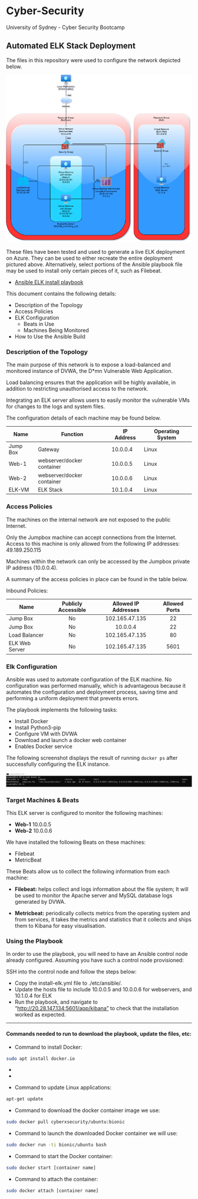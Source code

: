 # Cyber-Security

University of Sydney - Cyber Security Bootcamp

## Automated ELK Stack Deployment

The files in this repository were used to configure the network depicted below.




![Network Diagram](Images/ELK-NetworkDiagram.drawio.png)




These files have been tested and used to generate a live ELK deployment on Azure. They can be used to either recreate the entire deployment pictured above. Alternatively, select portions of the Ansible playbook file may be used to install only certain pieces of it, such as Filebeat.



  - [Ansible ELK install playbook](Ansible/install-elk.yml)




This document contains the following details:
- Description of the Topology
- Access Policies
- ELK Configuration
  - Beats in Use
  - Machines Being Monitored
- How to Use the Ansible Build


### Description of the Topology

The main purpose of this network is to expose a load-balanced and monitored instance of DVWA, the D*mn Vulnerable Web Application.

Load balancing ensures that the application will be highly available, in addition to restricting unauthorised access to the network.


Integrating an ELK server allows users to easily monitor the vulnerable VMs for changes to the logs and system files.


The configuration details of each machine may be found below.


| Name     | Function | IP Address | Operating System |
|----------|----------|------------|------------------|
| Jump Box | Gateway  | 10.0.0.4 | Linux |
| Web-1    | webserver/docker container | 10.0.0.5 | Linux |
| Web-2     | webserver/docker container | 10.0.0.6 | Linux |
| ELK-VM    |    ELK Stack      | 10.1.0.4 | Linux |

### Access Policies

The machines on the internal network are not exposed to the public Internet. 

Only the Jumpbox machine can accept connections from the Internet. Access to this machine is only allowed from the following IP addresses: 49.189.250.115


Machines within the network can only be accessed by the Jumpbox private IP address (10.0.0.4).

A summary of the access policies in place can be found in the table below.

Inbound Policies: 

| Name     | Publicly Accessible | Allowed IP Addresses | Allowed Ports |
|----------|:-------------------:|:--------------------:|:-------------:|
| Jump Box | No | 102.165.47.135 | 22 |
| Jump Box | No | 10.0.0.4 | 22 |
| Load Balancer | No | 102.165.47.135 | 80 |
| ELK Web Server | No |  102.165.47.135 | 5601 |


### Elk Configuration

Ansible was used to automate configuration of the ELK machine. No configuration was performed manually, which is advantageous because it automates the configuration and deployment process, saving time and performing a uniform deployment that prevents errors.


The playbook implements the following tasks:
- Install Docker
- Install Python3-pip
- Configure VM with DVWA
- Download and launch a docker web container
- Enables Docker service


The following screenshot displays the result of running `docker ps` after successfully configuring the ELK instance.

![](Images/Docker_ps_ELK.jpg)

### Target Machines & Beats
This ELK server is configured to monitor the following machines:

- **Web-1** 10.0.0.5
- **Web-2** 10.0.0.6

We have installed the following Beats on these machines:
- Filebeat
- MetricBeat

These Beats allow us to collect the following information from each machine:
- **Filebeat:** helps collect and logs information about the file system; It will be used to monitor the Apache server and MySQL database logs generated by DVWA.

- **Metricbeat:** periodically collects metrics from the operating system and from services, it takes the metrics and statistics that it collects and ships them to Kibana for easy visualisation.


### Using the Playbook
In order to use the playbook, you will need to have an Ansible control node already configured. Assuming you have such a control node provisioned: 

SSH into the control node and follow the steps below:
- Copy the install-elk.yml file to ./etc/ansible/.
- Update the hosts file to include 10.0.0.5 and 10.0.0.6 for webservers, and 
10.1.0.4 for ELK
- Run the playbook, and navigate to “http://20.28.147.134:5601/app/kibana” to check that the installation worked as expected.

---

#### Commands needed to run to download the playbook, update the files, etc:


- Command to install Docker:
```bash
sudo apt install docker.io
```
-
-



- Command to update Linux applications:
```bash
apt-get update
```



- Command to download the docker container image we use:
```bash
sudo docker pull cyberxsecurity/ubuntu:bionic
```

- Command to launch the downloaded Docker container we will use:
```bash
sudo docker run -ti bionic/ubuntu bash
```


- Command to start the Docker container:
```bash
sudo docker start [container name]
```


- Command to attach the container:
```bash
sudo docker attach [container name]
```

